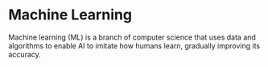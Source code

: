 # Machine Learning
Machine learning (ML) is a branch of computer science that uses data and algorithms to enable AI to imitate how humans learn, gradually improving its accuracy.
